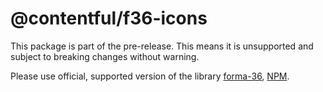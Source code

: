 # @contentful/f36-icons

This package is part of the pre-release. This means it is unsupported and subject to breaking changes without warning.

Please use official, supported version of the library [forma-36](https://github.com/contentful/forma-36/tree/master/packages/forma-36-react-components), [NPM](https://www.npmjs.com/package/@contentful/forma-36-react-components).
